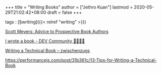 +++
title = "Writing Books"
author = ["Jethro Kuan"]
lastmod = 2020-05-29T21:02:42+08:00
draft = false
+++

tags
: [§writing]({{< relref "writing" >}})

[Scott Meyers: Advice to Prospective Book Authors](https://www.aristeia.com/authorAdvice.html)

[I wrote a book - DEV Community 👩‍💻👨‍💻](https://dev.to/trickvi/i-wrote-a-book-lfg)

[Writing a Technical Book – zwischenzugs](https://zwischenzugs.com/2016/05/15/writing-a-technical-book/)

<https://performancejs.com/post/31b361c/13-Tips-for-Writing-a-Technical-Book>
